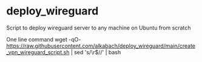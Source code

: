 # deploy_wireguard
Script to deploy wireguard server to any machine on Ubuntu from scratch

One line command
wget -qO- https://raw.githubusercontent.com/alkabach/deploy_wireguard/main/create_vpn_wireguard_script.sh | sed 's/\r$//' | bash
